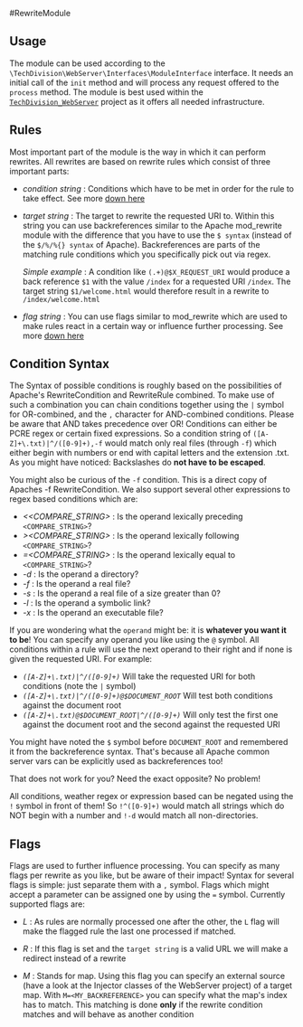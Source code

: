 #RewriteModule

Usage
-----------------
The module can be used according to the `\TechDivision\WebServer\Interfaces\ModuleInterface` interface.
It needs an initial call of the `init` method and will process any request offered to the `process` method.
The module is best used within the [`TechDivision_WebServer`](<https://github.com/techdivision/TechDivision_WebServer>)
project as it offers all needed infrastructure.

Rules
-----------------
Most important part of the module is the way in which it can perform rewrites. All rewrites are based on rewrite rules
which consist of three important parts:

- *condition string* : Conditions which have to be met in order for the rule to take effect. See more [down here](<#condition-syntax>)

- *target string* : The target to rewrite the requested URI to. Within this string you can use backreferences similar
    to the Apache mod_rewrite module with the difference that you have to use the `$ syntax`
    (instead of the `$/%/%{} syntax` of Apache).
    Backreferences are parts of the matching rule conditions which you specifically pick out via regex.

    *Simple example* : A condition like `(.+)@$X_REQUEST_URI` would produce a back reference `$1` with the value `/index`
        for a requested URI `/index`. The target string `$1/welcome.html` would therefore result in a rewrite to `/index/welcome.html`

- *flag string* : You can use flags similar to mod_rewrite which are used to make rules react in a certain way or
    influence further processing. See more [down here](<#flags>)

Condition Syntax
-----------------
The Syntax of possible conditions is roughly based on the possibilities of Apache's RewriteCondition and RewriteRule
combined.
To make use of such a combination you can chain conditions together using the `|` symbol for OR-combined, and the `,`
character for AND-combined conditions.
Please be aware that AND takes precedence over OR!
Conditions can either be PCRE regex or certain fixed expressions.
So a condition string of `([A-Z]+\.txt)|^/([0-9]+),-f` would match only real files (through `-f`) which either begin
with numbers or end with capital letters and the extension .txt.
As you might have noticed: Backslashes do **not have to be escaped**.

You might also be curious of the `-f` condition.
This is a direct copy of Apaches -f RewriteCondition.
We also support several other expressions to regex based conditions which are:

 - *<<COMPARE_STRING>* : Is the operand lexically preceding `<COMPARE_STRING>`?
 - *><COMPARE_STRING>* : Is the operand lexically following `<COMPARE_STRING>`?
 - *=<COMPARE_STRING>* : Is the operand lexically equal to `<COMPARE_STRING>`?
 - *-d* : Is the operand a directory?
 - *-f* : Is the operand a real file?
 - *-s* : Is the operand a real file of a size greater than 0?
 - *-l* : Is the operand a symbolic link?
 - *-x* : Is the operand an executable file?

If you are wondering what the `operand` might be: it is **whatever you want it to be**!
You can specify any operand you like using the `@` symbol.
All conditions within a rule will use the next operand to their right and if none is given the requested URI.
For example:

- *`([A-Z]+\.txt)|^/([0-9]+)`* Will take the requested URI for both conditions (note the `|` symbol)
- *`([A-Z]+\.txt)|^/([0-9]+)@$DOCUMENT_ROOT`* Will test both conditions against the document root
- *`([A-Z]+\.txt)@$DOCUMENT_ROOT|^/([0-9]+)`* Will only test the first one against the document root and the second against the requested URI

You might have noted the `$` symbol before `DOCUMENT_ROOT` and remembered it from the backreference syntax.
That's because all Apache common server vars can be explicitly used as backreferences too!

That does not work for you? Need the exact opposite? No problem!

All conditions, weather regex or expression based can be negated using the `!` symbol in front of them!
So `!^([0-9]+)` would match all strings which do NOT begin with a number and `!-d` would match all non-directories.

Flags
-----------------
Flags are used to further influence processing.
You can specify as many flags per rewrite as you like, but be aware of their impact!
Syntax for several flags is simple: just separate them with a `,` symbol.
Flags which might accept a parameter can be assigned one by using the `=` symbol.
Currently supported flags are:

- *L* : As rules are normally processed one after the other, the `L` flag will make the flagged rule the last one processed
    if matched.

- *R* : If this flag is set and the `target string` is a valid URL we will make a redirect instead of a rewrite

- *M* : Stands for map. Using this flag you can specify an external source (have a look at the Injector classes of the WebServer project) of a target map.
    With `M=<MY_BACKREFERENCE>` you can specify what the map's index has to match. This matching is done **only** if the rewrite condition matches and will behave as another condition